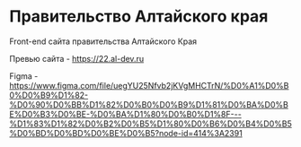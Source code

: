 # Правительство Алтайского края

Front-end сайта правительства Алтайского Края

Превью сайта - https://22.al-dev.ru

Figma - https://www.figma.com/file/uegYU25Nfvb2jKVgMHCTrN/%D0%A1%D0%B0%D0%B9%D1%82-%D0%90%D0%BB%D1%82%D0%B0%D0%B9%D1%81%D0%BA%D0%BE%D0%B3%D0%BE-%D0%BA%D1%80%D0%B0%D1%8F---%D1%83%D1%82%D0%B2%D0%B5%D1%80%D0%B6%D0%B4%D0%B5%D0%BD%D0%BD%D0%BE%D0%B5?node-id=414%3A2391
